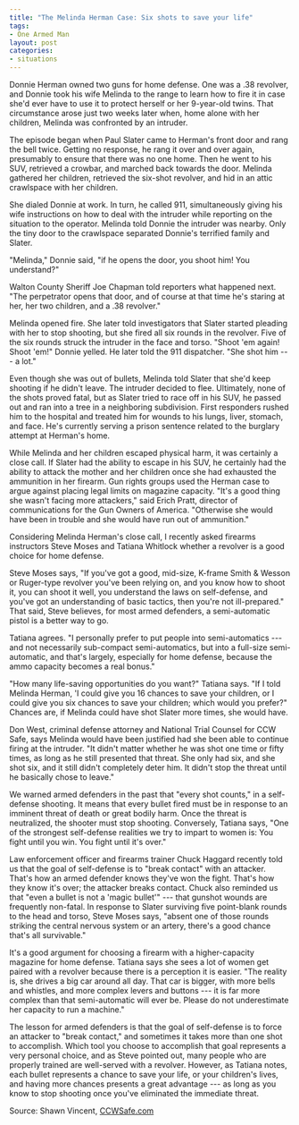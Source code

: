 ```yaml
---
title: "The Melinda Herman Case: Six shots to save your life"
tags:
- One Armed Man
layout: post
categories:
- situations
---
```


Donnie Herman owned two guns for home defense. One was a .38 revolver, and Donnie took his wife Melinda to the range to learn how to fire it in case she'd ever have to use it to protect herself or her 9-year-old twins. That circumstance arose just two weeks later when, home alone with her children, Melinda was confronted by an intruder.

The episode began when Paul Slater came to Herman's front door and rang the bell twice. Getting no response, he rang it over and over again, presumably to ensure that there was no one home. Then he went to his SUV, retrieved a crowbar, and marched back towards the door. Melinda gathered her children, retrieved the six-shot revolver, and hid in an attic crawlspace with her children.

She dialed Donnie at work. In turn, he called 911, simultaneously giving his wife instructions on how to deal with the intruder while reporting on the situation to the operator. Melinda told Donnie the intruder was nearby. Only the tiny door to the crawlspace separated Donnie's terrified family and Slater.

"Melinda," Donnie said, "if he opens the door, you shoot him! You understand?"

Walton County Sheriff Joe Chapman told reporters what happened next. "The perpetrator opens that door, and of course at that time he's staring at her, her two children, and a .38 revolver."

Melinda opened fire. She later told investigators that Slater started pleading with her to stop shooting, but she fired all six rounds in the revolver. Five of the six rounds struck the intruder in the face and torso. "Shoot 'em again! Shoot 'em!" Donnie yelled. He later told the 911 dispatcher. "She shot him --- a lot."

Even though she was out of bullets, Melinda told Slater that she'd keep shooting if he didn't leave. The intruder decided to flee. Ultimately, none of the shots proved fatal, but as Slater tried to race off in his SUV, he passed out and ran into a tree in a neighboring subdivision. First responders rushed him to the hospital and treated him for wounds to his lungs, liver, stomach, and face. He's currently serving a prison sentence related to the burglary attempt at Herman's home.

While Melinda and her children escaped physical harm, it was certainly a close call. If Slater had the ability to escape in his SUV, he certainly had the ability to attack the mother and her children once she had exhausted the ammunition in her firearm. Gun rights groups used the Herman case to argue against placing legal limits on magazine capacity. "It's a good thing she wasn't facing more attackers," said Erich Pratt, director of communications for the Gun Owners of America. "Otherwise she would have been in trouble and she would have run out of ammunition."

Considering Melinda Herman's close call, I recently asked firearms instructors Steve Moses and Tatiana Whitlock whether a revolver is a good choice for home defense.

Steve Moses says, "If you've got a good, mid-size, K-frame Smith & Wesson or Ruger-type revolver you've been relying on, and you know how to shoot it, you can shoot it well, you understand the laws on self-defense, and you've got an understanding of basic tactics, then you're not ill-prepared." That said, Steve believes, for most armed defenders, a semi-automatic pistol is a better way to go.

Tatiana agrees. "I personally prefer to put people into semi-automatics --- and not necessarily sub-compact semi-automatics, but into a full-size semi-automatic, and that's largely, especially for home defense, because the ammo capacity becomes a real bonus."

"How many life-saving opportunities do you want?" Tatiana says. "If I told Melinda Herman, 'I could give you 16 chances to save your children, or I could give you six chances to save your children; which would you prefer?" Chances are, if Melinda could have shot Slater more times, she would have.

Don West, criminal defense attorney and National Trial Counsel for CCW Safe, says Melinda would have been justified had she been able to continue firing at the intruder. "It didn't matter whether he was shot one time or fifty times, as long as he still presented that threat. She only had six, and she shot six, and it still didn't completely deter him. It didn't stop the threat until he basically chose to leave."

We warned armed defenders in the past that "every shot counts," in a self-defense shooting. It means that every bullet fired must be in response to an imminent threat of death or great bodily harm. Once the threat is neutralized, the shooter must stop shooting. Conversely, Tatiana says, "One of the strongest self-defense realities we try to impart to women is: You fight until you win. You fight until it's over."

Law enforcement officer and firearms trainer Chuck Haggard recently told us that the goal of self-defense is to "break contact" with an attacker. That's how an armed defender knows they've won the fight. That's how they know it's over; the attacker breaks contact. Chuck also reminded us that "even a bullet is not a 'magic bullet'" --- that gunshot wounds are frequently non-fatal. In response to Slater surviving five point-blank rounds to the head and torso, Steve Moses says, "absent one of those rounds striking the central nervous system or an artery, there's a good chance that's all survivable."

It's a good argument for choosing a firearm with a higher-capacity magazine for home defense. Tatiana says she sees a lot of women get paired with a revolver because there is a perception it is easier. "The reality is, she drives a big car around all day. That car is bigger, with more bells and whistles, and more complex levers and buttons --- it is far more complex than that semi-automatic will ever be. Please do not underestimate her capacity to run a machine."

The lesson for armed defenders is that the goal of self-defense is to force an attacker to "break contact," and sometimes it takes more than one shot to accomplish. Which tool you choose to accomplish that goal represents a very personal choice, and as Steve pointed out, many people who are properly trained are well-served with a revolver. However, as Tatiana notes, each bullet represents a chance to save your life, or your children's lives, and having more chances presents a great advantage --- as long as you know to stop shooting once you've eliminated the immediate threat.

Source: Shawn Vincent, [CCWSafe.com](https://ccwsafe.com/blog/34755)